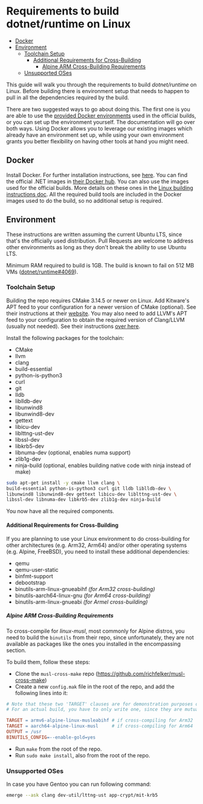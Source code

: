 # Requirements to build dotnet/runtime on Linux

* [Docker](#docker)
* [Environment](#environment)
  * [Toolchain Setup](#toolchain-setup)
    * [Additional Requirements for Cross-Building](#additional-requirements-for-cross-building)
      * [Alpine ARM Cross-Building Requirements](#alpine-arm-cross-building-requirements)
  * [Unsupported OSes](#unsupported-oses)

This guide will walk you through the requirements to build _dotnet/runtime_ on Linux. Before building there is environment setup that needs to happen to pull in all the dependencies required by the build.

There are two suggested ways to go about doing this. The first one is you are able to use the [provided Docker environments](https://github.com/dotnet/dotnet-buildtools-prereqs-docker) used in the official builds, or you can set up the environment yourself. The documentation will go over both ways. Using Docker allows you to leverage our existing images which already have an environment set up, while using your own environment grants you better flexibility on having other tools at hand you might need.

## Docker

Install Docker. For further installation instructions, see [here](https://docs.docker.com/install/). You can find the official .NET images in [their Docker hub](https://hub.docker.com/_/microsoft-dotnet). You can also use the images used for the official builds. More details on these ones in the [Linux building instructions doc](/docs/workflow/building/coreclr/linux-instructions.md#docker-images).
All the required build tools are included in the Docker images used to do the build, so no additional setup is required.

## Environment

These instructions are written assuming the current Ubuntu LTS, since that's the officially used distribution. Pull Requests are welcome to address other environments as long as they don't break the ability to use Ubuntu LTS.

Minimum RAM required to build is 1GB. The build is known to fail on 512 MB VMs ([dotnet/runtime#4069](https://github.com/dotnet/runtime/issues/4069)).

### Toolchain Setup

Building the repo requires CMake 3.14.5 or newer on Linux. Add Kitware's APT feed to your configuration for a newer version of CMake (optional). See their instructions at their [website](https://apt.kitware.com/). You may also need to add LLVM's APT feed to your configuration to obtain the required version of Clang/LLVM (usually not needed). See their instructions [over here](https://apt.llvm.org/).

Install the following packages for the toolchain:

* CMake
* llvm
* clang
* build-essential
* python-is-python3
* curl
* git
* lldb
* liblldb-dev
* libunwind8
* libunwind8-dev
* gettext
* libicu-dev
* liblttng-ust-dev
* libssl-dev
* libkrb5-dev
* libnuma-dev (optional, enables numa support)
* zlib1g-dev
* ninja-build (optional, enables building native code with ninja instead of make)

```bash
sudo apt-get install -y cmake llvm clang \
build-essential python-is-python3 curl git lldb liblldb-dev \
libunwind8 libunwind8-dev gettext libicu-dev liblttng-ust-dev \
libssl-dev libnuma-dev libkrb5-dev zlib1g-dev ninja-build
```

You now have all the required components.

#### Additional Requirements for Cross-Building

If you are planning to use your Linux environment to do cross-building for other architectures (e.g. Arm32, Arm64) and/or other operating systems (e.g. Alpine, FreeBSD), you need to install these additional dependencies:

* qemu
* qemu-user-static
* binfmt-support
* debootstrap
* binutils-arm-linux-gnueabihf _(for Arm32 cross-building)_
* binutils-aarch64-linux-gnu   _(for Arm64 cross-building)_
* binutils-arm-linux-gnueabi   _(for Armel cross-building)_

##### Alpine ARM Cross-Building Requirements

To cross-compile for _linux-musl_, most commonly for Alpine distros, you need to build the `binutils` from their repo, since unfortunately, they are not available as packages like the ones you installed in the encompassing section.

To build them, follow these steps:

* Clone the `musl-cross-make` repo (<https://github.com/richfelker/musl-cross-make>)
* Create a new `config.mak` file in the root of the repo, and add the following lines into it:

```makefile
# Note that these two 'TARGET' clauses are for demonstration purposes only.
# For an actual build, you have to only write one, since they are mutually exclusive.

TARGET = armv6-alpine-linux-musleabihf # if cross-compiling for Arm32
TARGET = aarch64-alpine-linux-musl     # if cross-compiling for Arm64
OUTPUT = /usr
BINUTILS_CONFIG=--enable-gold=yes
```

* Run `make` from the root of the repo.
* Run `sudo make install`, also from the root of the repo.

### Unsupported OSes

In case you have Gentoo you can run following command:

```bash
emerge --ask clang dev-util/lttng-ust app-crypt/mit-krb5
```
